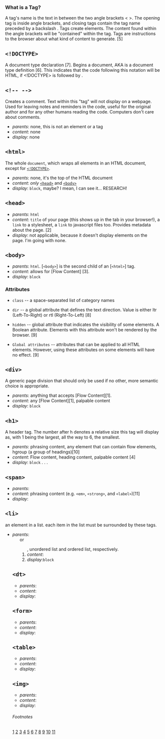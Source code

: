 ### What is a Tag?

A tag's name is the text in between the two angle brackets < >. The opening tag is inside angle brackets, and closing tags contain the tag name preceded by a backslash \. Tags create elements. The content found within the angle brackets will be "contained" within the tag. Tags are instructions to the browser about what kind of content to generate. [5]

## `<!DOCTYPE>`

A document type declaration [7]. Begins a document, AKA is a document type definition [6]. This indicates that the code following this notation will be HTML, if <!DOCTYPE> is followed by <html>.

## `<!-- -->`

Creates a comment. Text within this "tag" will not display on a webpage. Used for leaving notes and reminders in the code, useful for the original author and for any other humans reading the code. Computers don't care about comments.

* _parents_: none, this is not an element or a tag
* _content_: none
* _display_: none

## `<html>`

The whole `document`, which wraps all elements in an HTML document, except for [`<!DOCTYPE>`](#doctype).

* _parents_: none, it's the top of the HTML document
* _content_: _only_ [`<head>`](#head) and [`<body>`](#body)
* _display_: `block`, maybe? I mean, I can see it... RESEARCH!

## `<head>`

* _parents_: `html`
* _content_: `title` of your page (this shows up in the tab in your browser!), a `link` to a stylesheet, a `link` to javascript files too. Provides metadata about the page. [2]
* _display_: not applicable, because it doesn't display elements on the page. I'm going with none.

## `<body>`

* _parents_: `html`. [`<body>`] is the second child of an [`<html>`] tag.
* _content_: allows for [Flow Content] [3].
* _display_: `block`

### Attributes

* `class` -- a space-separated list of category names
* `dir`	-- a global attribute that defines the text direction. Value is either ltr (Left-To-Right) or rtl (Right-To-Left) [8]
* `hidden` -- global attribute that indicates the visibility of some elements. A Boolean attribute. Elements with this attribute won't be rendered by the browser. [9]

* `Global attributes` -- attributes that can be applied to all HTML elements. However, using these attributes on some elements will have no effect. [9]

## `<div>`

A generic page division that should only be used if no other, more semantic choice is appropriate.

* _parents_: anything that accepts [Flow Content][1].
* _content_: any [Flow Content][1], palpable content
* _display_: `block`

## `<h1>`

A header tag. The number after h denotes a relative size this tag will display as, with 1 being the largest, all the way to 6, the smallest.

* _parents_: phrasing content, any element that can contain flow elements, hgroup (a group of headings)[10]
* _content_: Flow content, heading content, palpable content [4]
* _display_: `block`
. . .

## `<span>`

* _parents_:
* _content_: phrasing content (e.g. `<em>`, `<strong>`, and `<label>`)[11]
* _display_:

## `<li>`

an element in a list. each item in the list must be surrounded by these tags.

* _parents_: <ul> or <ol>, unordered list and ordered list, respectively.
* _content_:
* _display_:`block`


## `<dt>`

* _parents_:
* _content_:
* _display_:

## `<form>`

* _parents_:
* _content_:
* _display_:

## `<table>`

* _parents_:
* _content_:
* _display_:

## `<img>`

* _parents_:
* _content_:
* _display_:


###### Footnotes

[1](https://developer.mozilla.org/en-US/docs/Web/Guide/HTML/Content_categories#Flow_content)
[2](https://developer.mozilla.org/en-US/docs/Web/HTML/Element/head)
[3](https://developer.mozilla.org/en-US/docs/Web/HTML/Element/body)
[4](https://developer.mozilla.org/en-US/docs/Web/HTML/Element/Heading_Elements)
[5](https://developer.mozilla.org/en-US/docs/Glossary/Tag)
[6](https://en.wikipedia.org/wiki/Document_type_declaration)
[7](https://en.wikipedia.org/wiki/Document_type_definition)
[8](https://developer.mozilla.org/en-US/docs/Web/HTML/Attributes)
[9](https://developer.mozilla.org/en-US/docs/Web/HTML/Global_attributes)
[10](https://www.w3.org/TR/html-markup/h1.html)
[11](https://www.w3.org/TR/html-markup/span.html#span)
